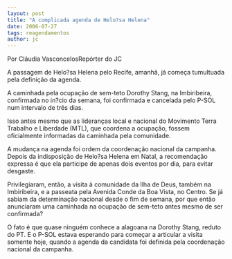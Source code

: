 ```yaml
---
layout: post
title: "A complicada agenda de Helo?sa Helena"
date: 2006-07-27
tags: reagendamentos
author: jc
---
```

Por Cl&aacute;udia VasconcelosRep&oacute;rter do JC

A passagem de Helo?sa Helena pelo Recife, amanh&atilde;, j&aacute; come&ccedil;a tumultuada pela defini&ccedil;&atilde;o da agenda.

A caminhada pela ocupa&ccedil;&atilde;o de sem-teto Dorothy Stang, na Imbiribeira, confirmada no in?cio da semana, foi confirmada e cancelada pelo P-SOL num intervalo de tr&ecirc;s dias.

Isso antes mesmo que as lideran&ccedil;as local e nacional do Movimento Terra Trabalho e Liberdade (MTL), que coordena a ocupa&ccedil;&atilde;o, fossem oficialmente informadas da caminhada pela comunidade.

A mudan&ccedil;a na agenda foi ordem da coordena&ccedil;&atilde;o nacional da campanha. Depois da indisposi&ccedil;&atilde;o de Helo?sa Helena em Natal, a recomenda&ccedil;&atilde;o expressa &eacute; que ela participe de apenas dois eventos por dia, para evitar desgaste.

Privilegiaram, ent&atilde;o, a visita &agrave; comunidade da Ilha de Deus, tamb&eacute;m na Imbiribeira, e a passeata pela Avenida Conde da Boa Vista, no Centro. Se j&aacute; sabiam da determina&ccedil;&atilde;o nacional desde o fim de semana, por que ent&atilde;o anunciaram uma caminhada na ocupa&ccedil;&atilde;o de sem-teto antes mesmo de ser confirmada?

O fato &eacute; que quase ningu&eacute;m conhece a alagoana na Dorothy Stang, reduto do PT. E o P-SOL estava esperando para come&ccedil;ar a articular a visita somente hoje, quando a agenda da candidata foi definida pela coordena&ccedil;&atilde;o nacional da campanha.